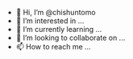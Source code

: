 - 👋 Hi, I’m @chishuntomo
- 👀 I’m interested in ...
- 🌱 I’m currently learning ...
- 💞️ I’m looking to collaborate on ...
- 📫 How to reach me ...

<!---
chishuntomo/chishuntomo is a ✨ special ✨ repository because its `README.md` (this file) appears on your GitHub profile.
You can click the Preview link to take a look at your changes.
--->
